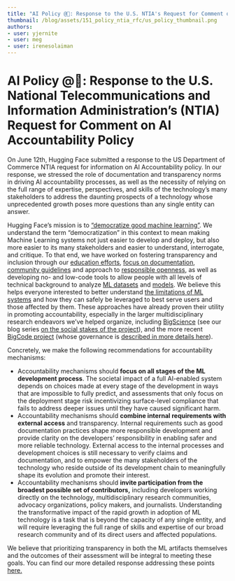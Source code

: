 ```yaml
---
title: "AI Policy @🤗: Response to the U.S. NTIA's Request for Comment on AI Accountability Policy"
thumbnail: /blog/assets/151_policy_ntia_rfc/us_policy_thumbnail.png
authors:
- user: yjernite
- user: meg
- user: irenesolaiman
---
```


<h1> AI Policy @🤗: Response to the U.S. National Telecommunications and Information Administration’s (NTIA) Request for Comment on AI Accountability Policy</h1> 

On June 12th, Hugging Face submitted a response to the US Department of Commerce NTIA request for information on AI Accountability policy. In our response, we stressed the role of documentation and transparency norms in driving AI accountability processes, as well as the necessity of relying on the full range of expertise, perspectives, and skills of the technology’s many stakeholders to address the daunting prospects of a technology whose unprecedented growth poses more questions than any single entity can answer.

Hugging Face’s mission is to [“democratize good machine learning”](https://huggingface.co/about). We understand the term “democratization” in this context to mean making Machine Learning systems not just easier to develop and deploy, but also more easier to its many stakeholders and easier to understand, interrogate, and critique. To that end, we have worked on fostering transparency and inclusion through our [education efforts](https://huggingface.co/learn/nlp-course/chapter1/1), [focus on documentation](https://huggingface.co/docs/hub/model-cards), [community guidelines](https://huggingface.co/blog/content-guidelines-update) and approach to [responsible openness](https://huggingface.co/blog/ethics-soc-3), as well as developing no- and low-code tools to allow people with all levels of technical background to analyze [ML datasets](https://huggingface.co/spaces/huggingface/data-measurements-tool) and [models](https://huggingface.co/spaces/society-ethics/StableBias). We believe this helps everyone interested to better understand [the limitations of ML systems](https://huggingface.co/blog/ethics-soc-2)  and how they can safely be leveraged to best serve users and those affected by them. These approaches have already proven their utility in promoting accountability, especially in the larger multidisciplinary research endeavors we’ve helped organize, including [BigScience](https://huggingface.co/bigscience) (see our blog series [on the social stakes of the project](https://montrealethics.ai/category/columns/social-context-in-llm-research/)), and the more recent [BigCode project](https://huggingface.co/bigcode) (whose governance is [described in more details here](https://huggingface.co/datasets/bigcode/governance-card)).

Concretely, we make the following recommendations for accountability mechanisms:

* Accountability mechanisms should **focus on all stages of the ML development process**. The societal impact of a full AI-enabled system depends on choices made at every stage of the development in ways that are impossible to fully predict, and assessments that only focus on the deployment stage risk incentivizing surface-level compliance that fails to address deeper issues until they have caused significant harm.
* Accountability mechanisms should **combine internal requirements with external access** and transparency. Internal requirements such as good documentation practices shape more responsible development and provide clarity on the developers’ responsibility in enabling safer and more reliable technology. External access to the internal processes and development choices is still necessary to verify claims and documentation, and to empower the many stakeholders of the technology who reside outside of its development chain to meaningfully shape its evolution and promote their interest.
* Accountability mechanisms should **invite participation from the broadest possible set of contributors,** including developers working directly on the technology, multidisciplinary research communities, advocacy organizations, policy makers, and journalists. Understanding the transformative impact of the rapid growth in adoption of ML technology is a task that is beyond the capacity of any single entity, and will require leveraging the full range of skills and expertise of our broad research community and of its direct users and affected populations.

We believe that prioritizing transparency in both the ML artifacts themselves and the outcomes of their assessment will be integral to meeting these goals. You can find our more detailed response addressing these points <a href="/blog/assets/151_policy_ntia_rfc/HF_NTIA_RFC.pdf">here.</a>

<!-- {blog_metadata} -->
<!-- {authors} -->
